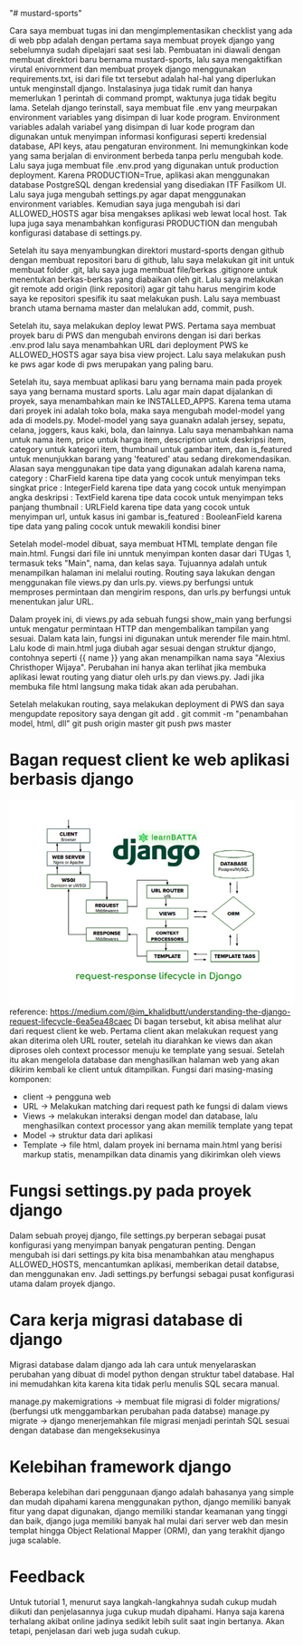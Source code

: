 "# mustard-sports"

Cara saya membuat tugas ini dan mengimplementasikan checklist yang ada di web pbp adalah dengan pertama saya membuat proyek django yang sebelumnya sudah dipelajari saat sesi lab. Pembuatan ini diawali dengan membuat direktori baru bernama mustard-sports, lalu saya mengaktifkan virutal enivornment dan membuat proyek django menggunakan requirements.txt, isi dari file txt tersebut adalah hal-hal yang diperlukan untuk menginstall django. Instalasinya juga tidak rumit dan hanya memerlukan 1 perintah di command prompt, waktunya juga tidak begitu lama. Setelah django terinstall, saya membuat file .env yang meurpakan environment variables yang disimpan di luar kode program. Environment variables adalah variabel yang disimpan di luar kode program dan digunakan untuk menyimpan informasi konfigurasi seperti kredensial database, API keys, atau pengaturan environment. Ini memungkinkan kode yang sama berjalan di environment berbeda tanpa perlu mengubah kode. Lalu saya juga membuat file .env.prod yang digunakan untuk production deployment. Karena PRODUCTION=True, aplikasi akan menggunakan database PostgreSQL dengan kredensial yang disediakan ITF Fasilkom UI. Lalu saya juga mengubah settings.py agar dapat menggunakan environment variables. Kemudian saya juga mengubah isi dari ALLOWED_HOSTS agar bisa mengakses aplikasi web lewat local host. Tak lupa juga saya menambahkan konfigurasi PRODUCTION dan mengubah konfigurasi database di settings.py. 

Setelah itu saya menyambungkan direktori mustard-sports dengan github dengan membuat repositori baru di github, lalu saya melakukan git init untuk membuat folder .git, lalu saya juga membuat file/berkas .gitignore untuk menentukan berkas-berkas yang diabaikan oleh git. Lalu saya melakukan git remote add origin (link repositori) agar git tahu harus mengirim kode saya ke repositori spesifik itu saat melakukan push. Lalu saya membuast branch utama bernama master dan melalukan add, commit, push.

Setelah itu, saya melakukan deploy lewat PWS. Pertama saya membuat proyek baru di PWS dan mengubah environs dengan isi dari berkas   .env.prod lalu saya menambahkan URL dari deployment PWS ke ALLOWED_HOSTS agar saya bisa view project. Lalu saya melakukan push ke pws agar kode di pws merupakan yang paling baru.

Setelah itu, saya membuat aplikasi baru yang bernama main pada proyek saya yang bernama mustard sports. Lalu agar main dapat dijalankan di proyek, saya menambahkan main ke INSTALLED_APPS. Karena tema utama dari proyek ini adalah toko bola, maka saya mengubah model-model yang ada di models.py. Model-model yang saya guanakn adalah jersey, sepatu, celana, joggers, kaus kaki, bola, dan lainnya. Lalu saya menambahkan nama untuk nama item, price untuk harga item, description untuk deskripsi item, category untuk kategori item, thumbnail untuk gambar item, dan is_featured untuk menunjukkan barang yang 'featured' atau sedang direkomendasikan.
Alasan saya menggunakan tipe data yang digunakan adalah karena
nama, category : CharField karena tipe data yang cocok untuk menyimpan teks singkat
price : IntegerField karena tipe data yang cocok untuk menyimpan angka
deskripsi : TextField karena tipe data cocok untuk menyimpan teks panjang
thumbnail : URLField karena tipe data yang cocok untuk menyimpan url, untuk kasus ini gambar
is_featured : BooleanField karena tipe data yang paling cocok untuk mewakili kondisi biner

Setelah model-model dibuat, saya membuat HTML template dengan file main.html. Fungsi dari file ini unntuk menyimpan konten dasar dari TUgas 1, termasuk teks "Main", nama, dan kelas saya. Tujuannya adalah untuk menampilkan halaman ini melalui routing. Routing saya lakukan dengan menggunakan file views.py dan urls.py. views.py berfungsi untuk memproses permintaan dan mengirim respons, dan urls.py berfungsi untuk menentukan jalur URL.

Dalam proyek ini, di views.py ada sebuah fungsi show_main yang berfungsi untuk mengatur permintaan HTTP dan mengembalikan tampilan yang sesuai. Dalam kata lain, fungsi ini digunakan untuk merender file main.html. Lalu kode di main.html juga diubah agar sesuai dengan struktur django, contohnya seperti {{ name }} yang akan menampilkan nama saya "Alexius Christhoper Wijaya". Perubahan ini hanya akan terlihat jika membuka aplikasi lewat routing yang diatur oleh urls.py dan views.py. Jadi jika membuka file html langsung maka tidak akan ada perubahan. 

Setelah melakukan routing, saya melakukan deployment di PWS dan saya mengupdate repository saya dengan
git add .
git commit -m "penambahan model, html, dll"
git push origin master
git push pws master

# Bagan request client ke web aplikasi berbasis django
![alt text](image.png) reference: https://medium.com/@im_khalidbutt/understanding-the-django-request-lifecycle-6ea5ea48caec
Di bagan tersebut, kit abisa melihat alur dari request client ke web. Pertama client akan melakukan request yang akan diterima oleh URL router, setelah itu diarahkan ke views dan akan diproses oleh context processor menuju ke template yang sesuai. Setelah itu akan mengelola database dan menghasilkan halaman web yang akan dikirim kembali ke client untuk ditampilkan.
Fungsi dari masing-masing komponen:
- client -> pengguna web
- URL -> Melakukan matching dari request path ke fungsi di dalam views
- Views -> melakukan interaksi dengan model dan database, lalu menghasilkan context processor yang akan memilik template yang tepat
- Model -> struktur data dari aplikasi
- Template -> file html, dalam proyek ini bernama main.html yang berisi markup statis, menampilkan data dinamis yang dikirimkan oleh views

# Fungsi settings.py pada proyek django
Dalam sebuah proyej django, file settings.py berperan sebagai pusat konfigurasi yang menyimpan banyak pengaturan penting. Dengan mengubah isi dari settings.py kita bisa menambahkan atau menghapus ALLOWED_HOSTS, mencantumkan aplikasi, memberikan detail databse, dan menggunakan env. Jadi settings.py berfungsi sebagai pusat konfigurasi utama dalam proyek django.

# Cara kerja migrasi database di django
Migrasi database dalam django ada lah cara untuk menyelaraskan perubahan yang dibuat di model python dengan struktur tabel database. Hal ini memudahkan kita karena kita tidak perlu menulis SQL secara manual.

manage.py makemigrations -> membuat file migrasi di folder migrations/ (berfungsi utk menggambarkan perubahan pada databse) 
manage.py migrate -> django menerjemahkan file migrasi menjadi perintah SQL sesuai dengan database dan mengeksekusinya

# Kelebihan framework django
Beberapa kelebihan dari penggunaan django adalah bahasanya yang simple dan mudah dipahami karena menggunakan python, django memiliki banyak fitur yang dapat digunakan, django memiliki standar keamanan yang tinggi dan baik, django juga memiliki banyak hal mulai dari server web dan mesin templat hingga Object Relational Mapper (ORM), dan yang terakhit django juga scalable.

# Feedback
Untuk tutorial 1, menurut saya langkah-langkahnya sudah cukup mudah diikuti dan penjelasannya juga cukup mudah dipahami. Hanya saja karena terhalang akibat online jadinya sedikit lebih sulit saat ingin bertanya. Akan tetapi, penjelasan dari web juga sudah cukup.